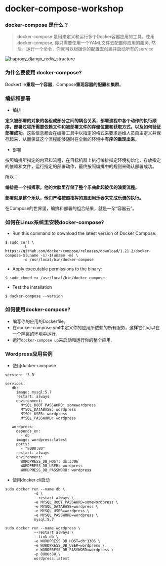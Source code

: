 # docker-compose-workshop

### docker-compose 是什么？

> docker-compose 是用来定义和运行多个Docker容器应用的工具。使用docker-compose, 你只需要使用一个YAML文件去配置你应用的服务. 然后，运行一个命令，你就可以根据你的配置去创建并启动所有的service


![haproxy_django_redis_structure](https://user-images.githubusercontent.com/7569085/40710864-61bbe42e-642c-11e8-985a-bdacfafc3679.png)

### 为什么要使用 docker-compose?

Dockerfile**重现一个容器**，Compose**重现容器的配置**和**集群**。

### 编排和部署

- 编排

**定义被部署的对象的各组成部分之间的耦合关系，部署流程中各个动作的执行顺序，部署过程所需要依赖文件和被部署文件的存储位置和获取方式，以及如何验证部署成功**。这些信息都会在编排工具中以指定的格式来要求运维人员自主定义并保存起来，从而保证这个流程能够随时在全新的环境中**有序的重现出来**。

- 部署

按照编排所指定的内容和流程，在目标机器上执行编排指定环境初始化，存放指定的依赖和文件，运行指定的部署动作，最终按照编排中的规则来确认部署成功。

所以：

**编排是一个指挥家，他的大脑里存储了整个乐曲此起彼伏的演奏流程。**

**部署就是整个乐队，他们严格按照指挥的意图用乐器来完成乐谱的执行。**

在Compose的世界里，编排和部署的组合结果，就是一朵“容器云”。


### 如何在Linux系统里安装docker-compose?

- Run this command to download the latest version of Docker Compose:

```
$ sudo curl \
		-L https://github.com/docker/compose/releases/download/1.21.2/docker-compose-$(uname -s)-$(uname -m) \
		-o /usr/local/bin/docker-compose
```

- Apply executable permissions to the binary:

```
$ sudo chmod +x /usr/local/bin/docker-compose
```

- Test the installation

```
$ docker-compose --version
```


### 如何使用docker-compose?

- 编写你的应用的Dockerfile。
- 在docker-compose.yml中定义你的应用所依赖的所有服务，这样它们可以在一个隔离的环境中运行.
- 运行`docker-compose up`来启动和运行你的整个应用.

### Wordpress应用实例

- 使用docker-compose

```
version: '3.3'

services:
   db:
     image: mysql:5.7
     restart: always
     environment:
       MYSQL_ROOT_PASSWORD: somewordpress
       MYSQL_DATABASE: wordpress
       MYSQL_USER: wordpress
       MYSQL_PASSWORD: wordpress

   wordpress:
     depends_on:
       - db
     image: wordpress:latest
     ports:
       - "8000:80"
     restart: always
     environment:
       WORDPRESS_DB_HOST: db:3306
       WORDPRESS_DB_USER: wordpress
       WORDPRESS_DB_PASSWORD: wordpress
```

- 使用docker cli启动

```
sudo docker run --name db \
			 -d \
			 --restart always \
			 -e MYSQL_ROOT_PASSWORD=somewordpress \
			 -e MYSQL_DATABASE=wordpress \
			 -e MYSQL_USER=wordpress \
			 -e MYSQL_PASSWORD=wordpress \
			 mysql:5.7

sudo docker run --name wordpress \
			 --restart always \
			 --link db \
			 -e WORDPRESS_DB_HOST=db:3306 \
			 -e WORDPRESS_DB_USER=wordpress \
			 -e WORDPRESS_DB_PASSWORD=wordpress \
			 -p 8000:80 \
			 wordpress:latest

```